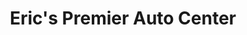 ---
title: "Eric's Premier Auto Center"
url: /sayreville/erics-premier-auto-center/
shop: car repair
---
